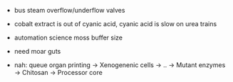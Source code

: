 * bus steam overflow/underflow valves
* cobalt extract is out of cyanic acid, cyanic acid is slow on urea trains
* automation science moss buffer size
* need moar guts

* nah: queue organ printing -> Xenogenenic cells -> .. -> Mutant enzymes -> Chitosan ->  Processor core
